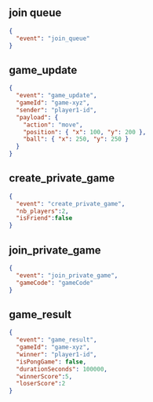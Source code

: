 ## join queue
``` json
{
  "event": "join_queue"
}
```


## game_update

``` json
{
  "event": "game_update",
  "gameId": "game-xyz",
  "sender": "player1-id",
  "payload": {
    "action": "move",
    "position": { "x": 100, "y": 200 },
    "ball": { "x": 250, "y": 250 }
  }
}
```
## create_private_game
``` json
{
  "event": "create_private_game",
  "nb_players":2,
  "isFriend":false
}
```

## join_private_game
``` json
{
  "event": "join_private_game",
  "gameCode": "gameCode"
}
```



## game_result
``` json
{
  "event": "game_result",
  "gameId": "game-xyz",
  "winner": "player1-id",
  "isPongGame": false,
  "durationSeconds": 100000,
  "winnerScore":5,
  "loserScore":2
}
```

